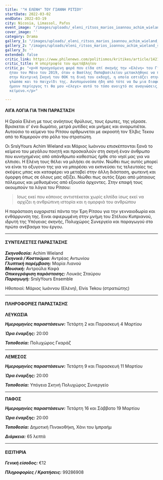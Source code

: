 ```yaml
---
title: '"Η ΕΛΕΝΗ" ΤΟΥ ΓΙΑΝΝΗ ΡΙΤΣΟΥ'
startDate: 2022-03-02
endDate: 2022-03-19
city: Nicosia, Limassol, Pafos
event_image: "/images/uploads/_eleni_ritsos_marios_ioannou_achim_wieland_srslyyours_img_1251.jpeg"
cover_image: ''
category: Drama
gallery_1: "/images/uploads/_eleni_ritsos_marios_ioannou_achim_wieland_srslyyours_img_1297.jpeg"
gallery_2: "/images/uploads/eleni_ritsos_marios_ioannou_achim_wieland_srslyyours_photo_img_20220210_225540.jpeg"
gallery_3: ''
extended: false
critic_link: https://www.philenews.com/politismos/kritikes/article/1421529/i-ypertrofia-toy-ametablitoy
critic_title: Η υπερτροφία του αμετάβλητου
critic_p: "<p>Η προηγούμενη φορά που είδα επί σκηνής την «Ελένη» του Γιάννη Ρίτσου
  ήταν τον Μάιο του 2019, όταν ο Βασίλης Παπαβασιλείου μετακλήθηκε να παρουσιάσει
  στην Κεντρική Σκηνή του ΘΟΚ τη δική του εκδοχή, η οποία εστιάζει στην ταυτοτική
  γλώσσα και το παιχνίδι της. Ανυπομονούσα ήδη από τότε να δω μια διαφορετική εκδοχή,
  ήμουν περίεργος τι θα μου «έλεγε» αυτό το τόσο ανοιχτό σε αναγνώσεις, αλληγορικό
  κείμενο.</p>"

---
```

#### ΛΙΓΑ ΛΟΓΙΑ ΓΙΑ ΤΗΝ ΠΑΡΑΣΤΑΣΗ

Η Ωραία Ελένη με τους ανόητους θρύλους, τους έρωτες, της γέρασε. Βρισκεται σ' ένα δωμάτιο, μετρά ρυτίδες και μνήμες και αναρωτιέται. Αυτούσιο το κείμενο του Ρίτσου αρθρωνεται με ακροατή τον Έλβις Τεκου από το Καμερούν στο ρόλο του στρατιώτη. 

Οι SrslyYours Achim Wieland και Μάριος Ιωάννου επισκέπτονται ξανά το κείμενο του μεγάλου ποιητή και προσκαλούν στη σκηνή έναν άνθρωπο που κυνηγημένος από απάνθρωπο καθεστώς ήρθε στο νησί μας για να ελπισει. Η Ελένη τους θέλει να μιλήσει σε αυτόν. Νιώθει πως αυτός μπορεί να είναι το οξυγονο της για να μπορέσει να εκπνεύσει τις τελευταίες τις σκέψεις μπας και καταφέρει να μεταβεί στην άλλη διάσταση, φωτεινή και όμορφη όπως σε όλους μας αξίζει. Νιώθει πως αυτός ξέρει από μάταιους πόλεμους και μεθυσμένος από εξουσία άρχοντες. Στην επαφή τους ακουμπούν τα λόγια του Ρίτσου:

> Ισως εκεί που κάποιος αντιστέκεται χωρίς ελπίδα ίσως εκεί να αρχίζει η ανθρώπινη ιστορία και η ομορφιά του ανθρώπου

Η παράσταση ευχαριστεί πάντα την Έρη Ρίτσου για την γενναιοδωρία και ενθάρρυνση της. Ειναι αφιερωμένη στην μνήμη του Στέλιου Κυπριανού, ιδρυτή της Υπόγειας σκηνής, Πολυχώρος Συνεργείο και παραγωγού στο πρώτο ανέβασμα του έργου.

***

#### ΣΥΝΤΕΛΕΣΤΕΣ ΠΑΡΑΣΤΑΣΗΣ

**_Σκηνοθεσία:_** Achim Wieland  
**_Σκηνικά / Κοστούμια:_** Αντρέας Αντωνίου  
**_Γλυπτική παρέμβαση:_** Μαρία Λιανού  
**_Μουσική:_** Αντρούλα Καφά  
**_Οπικογράφιση παράστασης:_** Λουκάς Σταύρου  
**_Παραγωγή:_** SrslyYours Ensemble

Ηθοποιοί: Μάριος Ιωάννου (Ελένη), Elvis Tekou (στρατιώτης)

***

#### ΠΛΗΡΟΦΟΡΙΕΣ ΠΑΡΑΣΤΑΣΗΣ

**ΛΕΥΚΩΣΙΑ**

**_Ημερομηνίες παραστάσεων:_** Τετάρτη 2 και Παρασκευή 4 Μαρτίου

**_Ώρα έναρξης:_** 20:00

**_Τοποθεσία:_** Πολυχώρος Γκαράζ

***

**ΛΕΜΕΣΟΣ**

**_Ημερομηνίες παραστάσεων:_** Τετάρτη 9 και Παρασκευή 11 Μαρτίου

**_Ώρα έναρξης:_** 20:00

**_Τοποθεσία:_** Υπόγεια Σκηνή Πολυχώρος Συνεργείο

***

**ΠΑΦΟΣ**

**_Ημερομηνίες παραστάσεων:_** Τετάρτη 16 και Σάββατο 19 Μαρτίου

**_Ώρα έναρξης:_** 20:00

**_Τοποθεσία:_** Δημοτική Πινακοθήκη, Χάνι του Ιμπραήμ

**_Διάρκεια:_** 65 λεπτά

***

#### ΕΙΣΙΤΗΡΙΑ

**_Γενική είσοδος:_** €12

**_Πληροφορίες / Κρατήσεις:_** 99286908